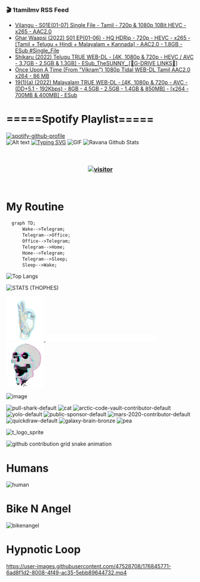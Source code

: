 ### 🎬 1tamilmv RSS Feed

<!-- BLOG-POST-LIST:START -->
- [Vilangu - S01E&lpar;01-07&rpar; Single File - Tamil - 720p &amp; 1080p 10Bit HEVC - x265 - AAC2.0](https://www.1tamilmv.pics/index.php?/forums/topic/166510-vilangu-s01e01-07-single-file-tamil-720p-1080p-10bit-hevc-x265-aac20/&do=findComment&comment=332270)
- [Ghar Waapsi &lpar;2022&rpar; S01 EP&lpar;01-06&rpar; - HQ HDRip - 720p - HEVC - x265 - [Tamil + Telugu + Hindi + Malayalam + Kannada] - AAC2.0 - 1.8GB - ESub  #Single_File](https://www.1tamilmv.pics/index.php?/forums/topic/166509-ghar-waapsi-2022-s01-ep01-06-hq-hdrip-720p-hevc-x265-tamil-telugu-hindi-malayalam-kannada-aac20-18gb-esub-single_file/&do=findComment&comment=332269)
- [Shikaru &lpar;2022&rpar; Telugu TRUE WEB-DL - [4K, 1080p &amp; 720p - HEVC / AVC - 3.7GB - 2.5GB &amp; 1.3GB] - ESub_TheSUNNY_.[🔰G-DRIVE LINKS🔰]](https://www.1tamilmv.pics/index.php?/forums/topic/166508-shikaru-2022-telugu-true-web-dl-4k-1080p-720p-hevc-avc-37gb-25gb-13gb-esub_thesunny_%F0%9F%94%B0g-drive-links%F0%9F%94%B0/&do=findComment&comment=332268)
- [Once Upon A Time &lpar;From &quot;Vikram&quot;&rpar; 1080p Tidal WEB-DL Tamil AAC2.0 x264 - 86 MB](https://www.1tamilmv.pics/index.php?/forums/topic/166507-once-upon-a-time-from-vikram-1080p-tidal-web-dl-tamil-aac20-x264-86-mb/&do=findComment&comment=332267)
- [19&lpar;1&rpar;&lpar;a&rpar; &lpar;2022&rpar; Malayalam TRUE WEB-DL - [4K, 1080p &amp; 720p - AVC - &lpar;DD+5.1 - 192Kbps&rpar; - 8GB - 4.5GB - 2.5GB - 1.4GB &amp; 850MB] - [x264 - 700MB &amp; 400MB] - ESub](https://www.1tamilmv.pics/index.php?/forums/topic/166498-191a-2022-malayalam-true-web-dl-4k-1080p-720p-avc-dd51-192kbps-8gb-45gb-25gb-14gb-850mb-x264-700mb-400mb-esub/&do=findComment&comment=332266)
<!-- BLOG-POST-LIST:END -->

# =====Spotify Playlist=====
[![spotify-github-profile](https://spotify-github-profile.vercel.app/api/view?uid=31rfzgmuvvewegdlxvlev4ynz4vu&cover_image=true&theme=default&bar_color=53b14f&bar_color_cover=true)](https://ravana69.github.io/rss)
</br>
![Alt text](https://spotify-recently-played-readme.vercel.app/api?user=31rfzgmuvvewegdlxvlev4ynz4vu)
[![Typing SVG](https://readme-typing-svg.herokuapp.com?color=%2336BCF7&center=true&vCenter=true&multiline=true&height=81&lines=I+AM+RAVANA;CONTACT+ME+ON+TELEGRAM%3A+%40R4V4N4)](https://git.io/typing-svg)
<img align="centre" height="400px" width="490px" alt="GIF" src="https://github.com/ravana69/ravana69/blob/master/rvm.gif" />
![Ravana Github Stats](https://github-readme-stats.vercel.app/api?username=ravana69&&show_icons=true&theme=radical)

<br />
<h3 align="center"> <a href="https://t.me/r4v4n4"><img src="https://profile-counter.glitch.me/ravana69/count.svg" alt="visitor" width="600"></a> </h3>
</br>

<H1>My Routine</H1>

```mermaid
  graph TD;
      Wake-->Telegram;
      Telegram-->Office;
      Office-->Telegram;
      Telegram-->Home;
      Home-->Telegram;
      Telegram-->Sleep;
      Sleep-->Wake;
```
![Top Langs](https://github-readme-stats.vercel.app/api/top-langs/?username=ravana69&&show_icons=true&theme=radical)

![STATS (THOPHES)](https://github-profile-trophy.vercel.app/?username=ravana69&theme=gruvbox&margin-w=10&margin-h=15&column=8)
<br />
<p align="left">
    <a href="#">
        <img width="20%" src="./assets/images/hand.gif" alt="" />
    </a>
    <a href="#">
        <img width="59%" src="./assets/images/spacer.png" alt="" >
    </a>
    <a href="#">
        <img width="20%" src="./assets/images/skull.gif" alt="" />
    </a>
</p>


![image](https://user-images.githubusercontent.com/47528708/175298537-0623dc00-7b1a-4ec1-b5b1-71768763a234.png)

<img width="148" alt="pull-shark-default" src="https://user-images.githubusercontent.com/47528708/176419715-70981865-4dc6-489a-8a1a-06842db67b15.gif"> <img width="148" alt="cat" src="https://user-images.githubusercontent.com/47528708/179149594-60701d0e-e626-415f-9958-80736351eadd.gif"> <img width="148" alt="arctic-code-vault-contributor-default" src="https://user-images.githubusercontent.com/47528708/175267501-e1fbbb8f-c2b2-4882-b865-2ac4debef26c.png"> <img width="148" alt="yolo-default" src="https://user-images.githubusercontent.com/47528708/175267654-281a1880-1129-4b7b-bf2f-de5dd2bc5afa.png"> <img width="148" alt="public-sponsor-default" src="https://user-images.githubusercontent.com/47528708/175268448-2e78cc75-fb25-4d76-bd22-7df520446b45.png"> <img width="148" alt="mars-2020-contributor-default" src="https://user-images.githubusercontent.com/47528708/175268475-de6d987a-3be9-4353-86a5-23b422559355.png"> <img width="148" alt="quickdraw-default" src="https://user-images.githubusercontent.com/47528708/179148665-33e7c2c8-5d95-413e-8b25-6862820a5fe7.png"> <img width="148" alt="galaxy-brain-bronze" src="https://user-images.githubusercontent.com/47528708/176419717-e2fdca8b-0fdc-47dd-9511-a7ff52178a33.gif"> <img width="148" alt="pea" src="https://user-images.githubusercontent.com/47528708/179149608-800ce6e1-7d24-4bfe-8e84-5628e6d5497d.gif">

![t_logo_sprite](https://user-images.githubusercontent.com/47528708/175293007-21ff1792-1fca-4be3-bcae-12fdc3aa414f.svg)

![github contribution grid snake animation](https://raw.githubusercontent.com/ravana69/ravana69/output/github-contribution-grid-snake-dark.svg#gh-dark-mode-only)

# Humans
<img width="170" alt="human" src="https://user-images.githubusercontent.com/47528708/176413829-c142d478-1c96-4c3c-a2a4-2dd35374c335.gif">

# Bike N Angel
<img width="170" alt="bikenangel" src="https://user-images.githubusercontent.com/47528708/176616968-3a44f91e-8016-477c-9bb5-c4689a1adbee.gif">

# Hypnotic Loop

https://user-images.githubusercontent.com/47528708/176845771-6ad8f1d2-8008-4f49-ac35-5ebb89644732.mp4

